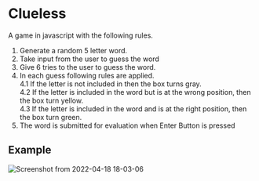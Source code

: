 # Clueless
A game in javascript with the following rules. 

1. Generate a random 5 letter word.
2. Take input from the user to guess the word
3. Give 6 tries to the user to guess the word.
4. In each guess following rules are applied.  
4.1  If the letter is not included in then the box turns gray.  
4.2  If the letter is included in the word but is at the wrong position, then the box turn yellow.  
4.3  If the letter is included in the word and is at the right position, then the box turn green.  
5. The word is submitted for evaluation when Enter Button is pressed

## Example
![Screenshot from 2022-04-18 18-03-06](https://user-images.githubusercontent.com/58372823/163809038-693c6278-68c9-4b7c-a7de-7ff647dd7d2e.png)
